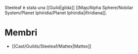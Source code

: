 Steeleaf è stata una [[Guild|gilda]] [[Map/Alpha Sphere/Nobilar System/Planet Iphiridia/Planet Iphiridia|ifiridiana]].

# Membri

- [[Cast/Guilds/Steeleaf/Mattex|Mattex]]